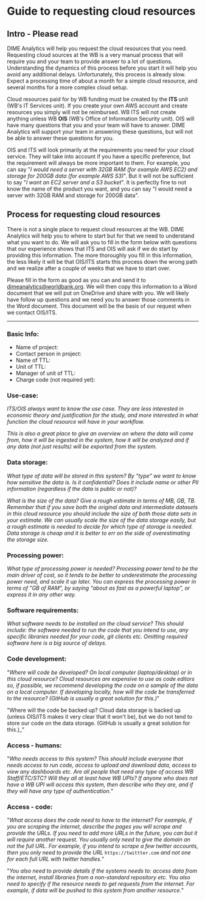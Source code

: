 # Guide to requesting cloud resources

## Intro - Please read

DIME Analytics will help you request the cloud resources that you need.
Requesting cloud sources at the WB is a very manual process that
will require you and your team to provide answer to a lot of questions.
Understanding the dynamics of this process before you start it
will help you avoid any additional delays.
Unfortunately, this process is already slow.
Expect a processing time of about a month for a simple cloud resource,
and several months for a more complex cloud setup.


Cloud resources paid for by WB funding must be created by the **ITS** unit (WB's IT Services unit).
If you create your own AWS account and create resources you simply will not be reimbursed.
WB ITS will not create anything unless WB **OIS** (WB's Office of Information Security unit).
OIS will have many questions that you and your team will have to answer.
DIME Analytics will support your team in answering these questions,
but will not be able to answer these questions for you.

OIS and ITS will look primarily at the requirements you need for your cloud service.
They will take into account if you have a specific preference,
but the requirement will always be more important to them.
For example, you can say
"_I would need a server with 32GB RAM (for example AWS EC2) and storage for 200GB data (for example AWS S3)_".
But it will not be sufficient to say "_I want an EC2 server and a S3 bucket_".
It is perfectly fine to not know the name of the product you want,
and you can say "I would need a server with 32GB RAM and storage for 200GB data".

## Process for requesting cloud resources

There is not a single place to request cloud resources at the WB.
DIME Analytics will help you to where to start but
for that we need to understand what you want to do.
We will ask you to fill in the form below with questions that
our experience shows that ITS and OIS will ask if we do start by providing this information.
The more thoroughly you fill in this information,
the less likely it will be that OIS/ITS starts this process down the wrong path and
we realize after a couple of weeks that we have to start over.

Please fill in the form as good as you can and send it to dimeanalytics@worldbank.org.
We will then copy this information to a Word document
that we will put on OneDrive and share with you.
We will likely have follow up questions and we need you to answer those comments in the Word document.
This document will be the basis of our request when we contact OIS/ITS.

___

### Basic Info:

* Name of project:
* Contact person in project:
* Name of TTL:
* Unit of TTL:
* Manager of unit of TTL:
* Charge code (not required yet):

### Use-case:

_ITS/OIS always want to know the use case. They are less interested in economic theory and justification for the study, and more interested in what function the cloud resource will have in your workflow._

_This is also a great place to give an overview on where the data will come from, how it will be ingested in the system, how it will be analyzed and if any data (not just results) will be exported from the system._

### Data storage:

_What type of data will be stored in this system? By "type" we want to know how sensitive the data is. Is it confidential? Does it include name or other PII information (regardless if the data is public or not)?_

_What is the size of the data?
Give a rough estimate in terms of MB, GB, TB.
Remember that if you save both
the original data and intermediate datasets in this cloud resource
you should include the size of both those data sets in your estimate.
We can usually scale the size of the data storage easily,
but a rough estimate is needed to decide for which type of storage is needed.
Data storage is cheap and it is better to err
on the side of overestimating the storage size._

### Processing power:

_What type of processing power is needed?
Processing power tend to be the main driver of cost,
so it tends to be better to underestimate the processing power need,
and scale it up later.
You can express the processing power in terms of "GB of RAM",
by saying "about as fast as a powerful laptop",
or express it in any other way._

### Software requirements:

_What software needs to be installed on the cloud service?
This should include:
the software needed to run the code that you intend to use,
any specific libraries needed for your code,
git clients etc.
Omitting required software here is a big source of delays._

### Code development:

"_Where will code be developed?
On local computer (laptop/desktop) or in this cloud resource?
Cloud resources are expensive to use as code editors
so, if possible, we recommend developing the code
on a sample of the data on a local computer.
If developing locally,
how will the code be transferred to the resource?
(GitHub is usually a great solution for this.)_"

"Where will the code be backed up?
Cloud data storage is backed up
(unless OIS/ITS makes it very clear that it won't be),
but we do not tend to store our code on the data storage.
(GitHub is usually a great solution for this.)_"

### Access - humans:

"_Who needs access to this system?
This should include everyone that needs access to run code,
access to upload and download data,
access to view any dashboards etc.
Are all people that need any type of access WB Staff/ETC/STC?
Will they all at least have WB UPIs?
If anyone who does not have a WB UPI will access this system,
then describe who they are,
and if they will have any type of authentication._"

### Access - code:

"_What access does the code need to have to the internet?
For example, if you are scraping the internet,
describe the pages you will scrape and provide the URLs.
If you need to add more URLs in the future,
you can but it will require another request.
You usually only need to give the domain an not the full URL.
For example, if you intend to scrape a few twitter accounts,
then you only need to provide the URL_ `https://twittter.com`
_and not one for each full URL with twitter handles._"

"_You also need to provide details if the systems needs to:
access data from the internet,
install libraries from a non-standard repository etc.
You also need to specify if the resource needs to get requests from the internet.
For example, if data will be pushed to this system from another resource._"
